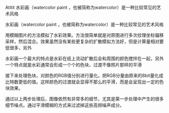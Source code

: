 Atitit  水彩画（watercolor paint ，也被简称为watercolor）是一种比较常见的艺术风格



水彩画（watercolor paint ，也被简称为watercolor）是一种比较常见的艺术风格

用模糊图片的方法模拟了水彩效果。方法很简单就是对原图进行多次纹理坐标偏移采样，然后混合。效果虽然没有某些更复杂的扩散模拟方法好，但是计算量相对要低很多，另外

水彩画一个最大的特点是水彩在纸上流动扩散后会和周围的颜色搅拌在一起，另外一个特点就是水彩通常会形成一个个的色块，过渡不像照片那样的平滑

接下来处理色块，对颜色的RGB值分别进行量化。把RGB分量由原来的8bit量化成比特数更低的值。这样颜色的过渡就会显得不那么的平滑，而是会呈现出一定的色块效果。

通过以上两步处理后，图像依然有非常多的细节，尤其是第一步处理中产生的很多细节噪点。通过平滑模糊的方式来过滤掉这些高频噪声成分。
